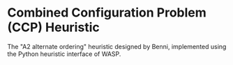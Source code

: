 # Combined Configuration Problem (CCP) Heuristic
The "A2 alternate ordering" heuristic designed by Benni, implemented using the Python heuristic interface of WASP.